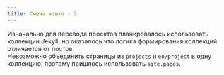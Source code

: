 ```yaml
---
title: Смена языка - 2
---
```

Изначально для перевода проектов планировалось использовать коллекции Jekyll, но оказалось что логика формирования коллекций отличается от постов.  
Невозможно объединить страницы из `projects` и `en/project` в одну коллекцию, поэтому пришлось использовать `site.pages`.
